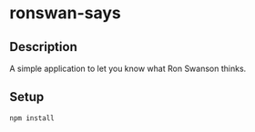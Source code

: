 # ronswan-says

## Description

A simple application to let you know what Ron Swanson thinks.

## Setup
```
npm install
```

